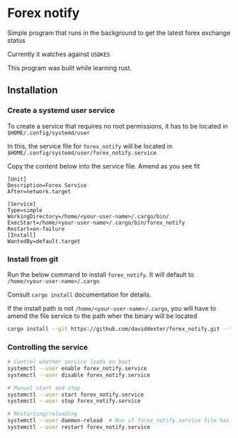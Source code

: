 # Forex notify

Simple program that runs in the background to get the latest forex exchange status

Currently it watches against `USDKES`

This program was built while learning rust.

## Installation

### Create a systemd user service

To create a service that requires no root permissions, it has to be located in `$HOME/.config/systemd/user`

In this, the service file for `forex_notify` will be located in `$HOME/.config/systemd/user/forex_notify.service`

Copy the content below into the service file. Amend as you see fit

```
[Unit]
Description=Forex Service
After=network.target

[Service]
Type=simple
WorkingDirectory=/home/<your-user-name>/.cargo/bin/
ExecStart=/home/<your-user-name>/.cargo/bin/forex_notify
Restart=on-failure
[Install]
WantedBy=default.target
```

### Install from git

Run the below command to install `forex_notify`. It will default to `/home/<your-user-name>/.cargo`

Consult `cargo install` documentation for details.

If the install path is not `/home/<your-user-name>/.cargo`, you will have to amend the file service to the path wher the binary will be located

```sh
cargo install --git https://github.com/daviddexter/forex_notify.git --tag v0.0.1 forex_notify
```

### Controlling the service

```sh
# Control whether service loads on boot
systemctl --user enable forex_notify.service
systemctl --user disable forex_notify.service

# Manual start and stop
systemctl --user start forex_notify.service
systemctl --user stop forex_notify.service

# Restarting/reloading
systemctl --user daemon-reload  # Run if forex_notify.service file has changed
systemctl --user restart forex_notify.service

```
